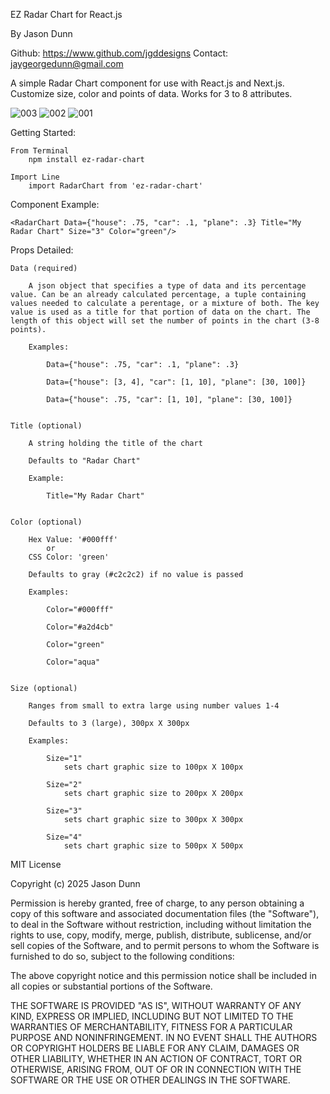 EZ Radar Chart for React.js

By Jason Dunn 

Github: https://www.github.com/jgddesigns
Contact: jaygeorgedunn@gmail.com

A simple Radar Chart component for use with React.js and Next.js. Customize size, color and points of data. Works for 3 to 8 attributes.


![003](https://github.com/user-attachments/assets/173665d3-1689-436b-913f-1abc3f4e50af)
![002](https://github.com/user-attachments/assets/875aa8db-692d-4aff-9ba9-f6cc190c7a2d)
![001](https://github.com/user-attachments/assets/48875049-cedd-4e42-9be0-f66333a5690e)



Getting Started:

    From Terminal 
        npm install ez-radar-chart

    Import Line
        import RadarChart from 'ez-radar-chart'



Component Example:

    <RadarChart Data={"house": .75, "car": .1, "plane": .3} Title="My Radar Chart" Size="3" Color="green"/>


Props Detailed:


    Data (required)

        A json object that specifies a type of data and its percentage value. Can be an already calculated percentage, a tuple containing values needed to calculate a perentage, or a mixture of both. The key value is used as a title for that portion of data on the chart. The length of this object will set the number of points in the chart (3-8 points).

        Examples:

            Data={"house": .75, "car": .1, "plane": .3}

            Data={"house": [3, 4], "car": [1, 10], "plane": [30, 100]}

            Data={"house": .75, "car": [1, 10], "plane": [30, 100]}


    Title (optional)

        A string holding the title of the chart

        Defaults to "Radar Chart"

        Example:

            Title="My Radar Chart"


    Color (optional)

        Hex Value: '#000fff'
            or
        CSS Color: 'green'

        Defaults to gray (#c2c2c2) if no value is passed

        Examples:

            Color="#000fff"

            Color="#a2d4cb"

            Color="green"

            Color="aqua"


    Size (optional)

        Ranges from small to extra large using number values 1-4

        Defaults to 3 (large), 300px X 300px

        Examples:

            Size="1"
                sets chart graphic size to 100px X 100px

            Size="2"
                sets chart graphic size to 200px X 200px

            Size="3"
                sets chart graphic size to 300px X 300px

            Size="4"
                sets chart graphic size to 500px X 500px





MIT License

Copyright (c) 2025 Jason Dunn

Permission is hereby granted, free of charge, to any person obtaining a copy
of this software and associated documentation files (the "Software"), to deal
in the Software without restriction, including without limitation the rights
to use, copy, modify, merge, publish, distribute, sublicense, and/or sell
copies of the Software, and to permit persons to whom the Software is
furnished to do so, subject to the following conditions:

The above copyright notice and this permission notice shall be included in all
copies or substantial portions of the Software.

THE SOFTWARE IS PROVIDED "AS IS", WITHOUT WARRANTY OF ANY KIND, EXPRESS OR
IMPLIED, INCLUDING BUT NOT LIMITED TO THE WARRANTIES OF MERCHANTABILITY,
FITNESS FOR A PARTICULAR PURPOSE AND NONINFRINGEMENT. IN NO EVENT SHALL THE
AUTHORS OR COPYRIGHT HOLDERS BE LIABLE FOR ANY CLAIM, DAMAGES OR OTHER
LIABILITY, WHETHER IN AN ACTION OF CONTRACT, TORT OR OTHERWISE, ARISING FROM,
OUT OF OR IN CONNECTION WITH THE SOFTWARE OR THE USE OR OTHER DEALINGS IN THE
SOFTWARE.



